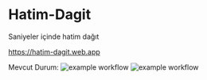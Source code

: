 # Hatim-Dagit
Saniyeler içinde hatim dağıt

https://hatim-dagit.web.app




Mevcut Durum:
![example workflow](https://github.com/Yusuf-YENICERI/Hatim-Dagit/actions/workflows/firebase-hosting-merge.yml/badge.svg)
![example workflow](https://github.com/Yusuf-YENICERI/Hatim-Dagit/actions/workflows/firebase-hosting-pull-request.yml/badge.svg)
